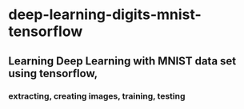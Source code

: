 # deep-learning-digits-mnist-tensorflow
## Learning Deep Learning with MNIST data set using tensorflow,
### extracting, creating images, training, testing
